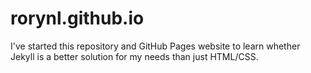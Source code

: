 # rorynl.github.io

I've started this repository and GitHub Pages website to learn whether Jekyll is a better solution for my needs than just HTML/CSS.
